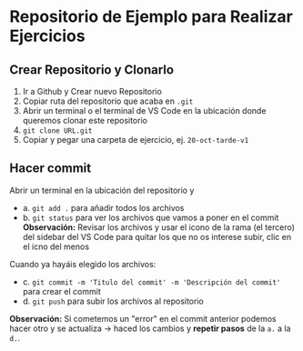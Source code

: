 # Repositorio de Ejemplo para Realizar Ejercicios

## Crear Repositorio y Clonarlo

1. Ir a Github y Crear nuevo Repositorio
2. Copiar ruta del repositorio que acaba en `.git`
3. Abrir un terminal o el terminal de VS Code en la ubicación donde queremos clonar este repositorio
4. `git clone URL.git`
5. Copiar y pegar una carpeta de ejercicio, ej. `20-oct-tarde-v1`

## Hacer commit

Abrir un terminal en la ubicación del repositorio y

- a. `git add .` para añadir todos los archivos
- b. `git status` para ver los archivos que vamos a poner en el commit
**Observación:** Revisar los archivos y usar el icono de la rama (el tercero) del sidebar del VS Code para quitar los que no os interese subir, clic en el icno del menos

Cuando ya hayáis elegido los archivos:

- c. `git commit -m 'Titulo del commit' -m 'Descripción del commit'` para crear el commit
- d. `git push` para subir los archivos al repositorio

**Observación:** Si cometemos un "error" en el commit anterior podemos hacer otro y se actualiza -> haced los cambios y **repetir pasos** de la `a.` a la `d.`.